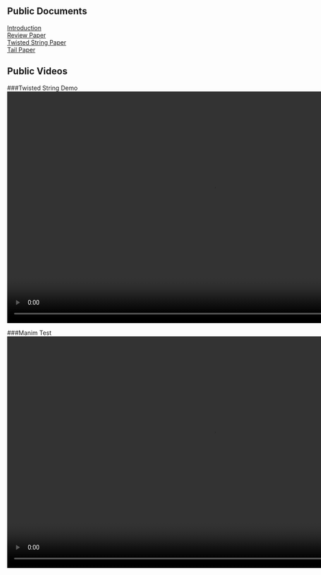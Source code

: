 ## Public Documents

[Introduction](https://ralphieraccoon.github.io/documents/Introduction/Introduction.pdf)<br/>
[Review Paper](https://ralphieraccoon.github.io/documents/Review_Paper/paper_formatted.pdf)<br/>
[Twisted String Paper](https://ralphieraccoon.github.io/documents/Twisted_String/Paper/paper.pdf)<br/>
[Tail Paper](https://ralphieraccoon.github.io/documents/Test_Rig/Paper/paper.pdf)<br/>

## Public Videos

###Twisted String Demo<br/>
<video src="demo.mp4" width="960" height="540" controls preload></video>

###Manim Test<br/>
<video src="test1.mp4" width="960" height="540" controls preload></video>